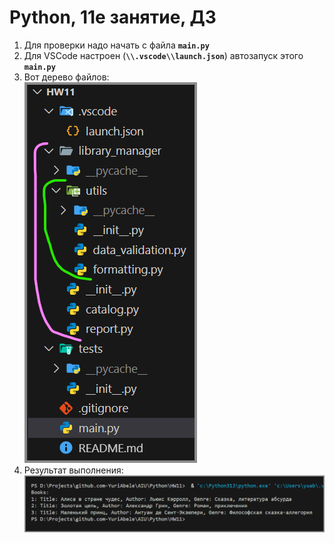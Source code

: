 # Python, 11е занятие, ДЗ

1. Для проверки надо начать с файла **``main.py``**
2. Для VSCode настроен (**``\\.vscode\\launch.json``**) автозапуск этого **``main.py``**
3. Вот дерево файлов:<br/>
  ![files tree](files_tree.png)
4. Результат выполнения:<br/>
  ![run result](run_result.png)